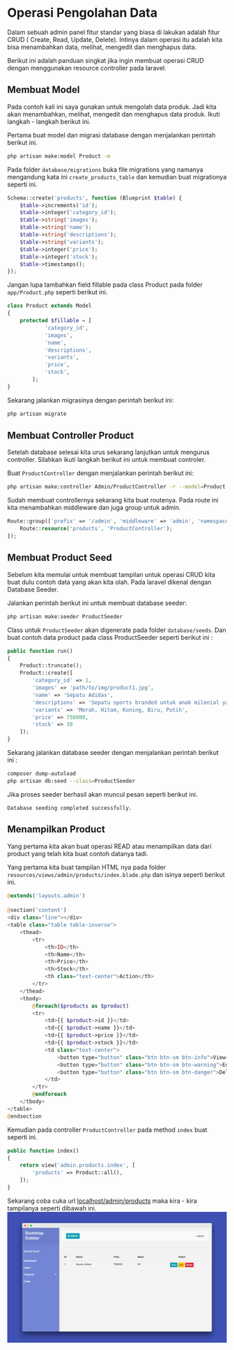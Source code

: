 # Operasi Pengolahan Data
Dalam sebuah admin panel fitur standar yang biasa di lakukan adalah fitur CRUD ( Create, Read, Update, Delete). Intinya dalam operasi itu adalah kita bisa menambahkan data, melihat, mengedit dan menghapus data.

Berikut ini adalah panduan singkat jika ingin membuat operasi CRUD dengan menggunakan resource controller pada laravel.

## Membuat Model
Pada contoh kali ini saya gunakan untuk mengolah data produk. Jadi kita akan menambahkan, melihat, mengedit dan menghapus data produk. Ikuti langkah - langkah berikut ini.

Pertama buat model dan migrasi database dengan menjalankan perintah berikut ini.
```bash
php artisan make:model Product -m
```

Pada folder `database/migrations` buka file migrations yang namanya mengandung kata ini `create_products_table` dan kemudian buat migrationya seperti ini.
```php
Schema::create('products', function (Blueprint $table) {
    $table->increments('id');
    $table->integer('category_id');
    $table->string('images');
    $table->string('name');
    $table->string('descriptions');
    $table->string('variants');
    $table->integer('price');
    $table->integer('stock');
    $table->timestamps();
});
```

Jangan lupa tambahkan field fillable pada class Product pada folder `app/Product.php` seperti berikut ini.
```php
class Product extends Model
{
    protected $fillable = [
        	'category_id',
        	'images',
        	'name',
        	'descriptions',
        	'variants',
        	'price',
        	'stock',
        ];
}
```

Sekarang jalankan migrasinya dengan perintah berikut ini:
```bash
php artisan migrate
```

## Membuat Controller Product
Setelah database selesai kita urus sekarang lanjutkan untuk mengurus controller. Silahkan ikuti langkah berikut ini untuk membuat controler.

Buat `ProductController` dengan menjalankan perintah berikut ini:
```bash
php artisan make:controller Admin/ProductController -r --model=Product
```

Sudah membuat controllernya sekarang kita buat routenya. Pada route ini kita menambahkan middleware dan juga group untuk admin.
```php
Route::group(['prefix' => '/admin', 'middleware' => 'admin', 'namespace' => 'Admin'], function(){
	Route::resource('products', 'ProductController');
});
```

## Membuat Product Seed
Sebelum kita memulai untuk membuat tampilan untuk operasi CRUD kita buat dulu contoh data yang akan kita olah. Pada laravel dikenal dengan Database Seeder.

Jalankan perintah berikut ini untuk membuat database seeder:
```bash
php artisan make:seeder ProductSeeder
```

Class untuk `ProductSeeder` akan digenerate pada folder `database/seeds`. Dan buat contoh data product pada class ProductSeeder seperti berikut ini :
```php
public function run()
{
	Product::truncate();
    Product::create([
    	'category_id' => 1,
    	'images' => 'path/to/img/product1.jpg',
    	'name' => 'Sepatu Adidas',
    	'descriptions' => 'Sepatu sports branded untuk anak milenial yang kece',
    	'variants' => 'Merah, Hitam, Kuning, Biru, Putih',
    	'price' => 750000,
    	'stock' => 30
    ]);
}
```

Sekarang jalankan database seeder dengan menjalankan perintah berikut ini :
```bash
composer dump-autoload
php artisan db:seed --class=ProductSeeder
```
Jika proses seeder berhasil akan muncul pesan seperti berikut ini.
```
Database seeding completed successfully.
```

## Menampilkan Product
Yang pertama kita akan buat operasi READ atau menampilkan data dari product yang telah kita buat contoh datanya tadi. 

Yang pertama kita buat tampilan HTML nya pada folder `resources/views/admin/products/index.blade.php` dan isinya seperti berikut ini.
```php
@extends('layouts.admin')

@section('content')
<div class="line"></div>
<table class="table table-inverse">
	<thead>
		<tr>
			<th>ID</th>
			<th>Name</th>
			<th>Price</th>
			<th>Stock</th>
			<th class="text-center">Action</th>
		</tr>
	</thead>
	<tbody>
		@foreach($products as $product)
		<tr>
			<td>{{ $product->id }}</td>
			<td>{{ $product->name }}</td>
			<td>{{ $product->price }}</td>
			<td>{{ $product->stock }}</td>
			<td class="text-center">
				<button type="button" class="btn btn-sm btn-info">View</button>
				<button type="button" class="btn btn-sm btn-warning">Edit</button>
				<button type="button" class="btn btn-sm btn-danger">Delete</button>
			</td>
		</tr>
		@endforeach
	</tbody>
</table>
@endsection
```

Kemudian pada controller `ProductController` pada method `index` buat seperti ini.
```php
public function index()
{
    return view('admin.products.index', [
        'products' => Product::all(),
    ]);
}
```

Sekarang coba cuka url <a href="http://localhost/admin/products">localhost/admin/products</a> maka kira - kira tampilanya seperti dibawah ini.
![Laravel Admin Sidebar Template](https://github.com/ar-android/laravel-admin/raw/master/screenshoot/index-product.png)